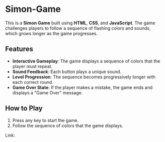# Simon-Game

This is a **Simon Game** built using **HTML**, **CSS**, and **JavaScript**. The game challenges players to follow a sequence of flashing colors and sounds, which grows longer as the game progresses.

## Features

- **Interactive Gameplay**: The game displays a sequence of colors that the player must repeat.
- **Sound Feedback**: Each button plays a unique sound.
- **Level Progression**: The sequence becomes progressively longer with each correct round.
- **Game Over State**: If the player makes a mistake, the game ends and displays a "Game Over" message.

## How to Play

1. Press any key to start the game.
2. Follow the sequence of colors that the game displays.

Link:

